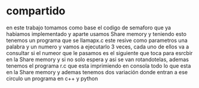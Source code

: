 # compartido
en este trabajo tomamos como base el codigo de semaforo que ya habiamos implementado y aparte usamos Share memory y teniendo esto tenemos un programa que se llamapx.c este resive como parametros una palabra y un numero y vamos a ejecutarlo 3 veces, cada uno de ellos va a consultar si el numeor que le pasamos es el siguiente que toca para esrcbir en la Share memory y si no solo espera y asi se van rotandotelas, ademas tenemos el programa r.c que esta imprimiendo en consola todo lo que esta en la Share memory y ademas tenemos dos variación donde entran a ese circulo un programa en c++ y python
